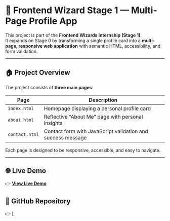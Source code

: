 # 🌟 Frontend Wizard Stage 1 — Multi-Page Profile App

This project is part of the **Frontend Wizards Internship (Stage 1)**.  
It expands on Stage 0 by transforming a single profile card into a **multi-page, responsive web application** with semantic HTML, accessibility, and form validation.

---

## 🏠 Project Overview

The project consists of **three main pages**:

| Page | Description |
|------|--------------|
| `index.html` | Homepage displaying a personal profile card |
| `about.html` | Reflective “About Me” page with personal insights |
| `contact.html` | Contact form with JavaScript validation and success message |

Each page is designed to be responsive, accessible, and easy to navigate.

---

## 🌐 Live Demo
👉 [**View Live Demo**](https://richadys.github.io/frontend-wizard-stage1/)

## 💾 GitHub Repository
👉 [

